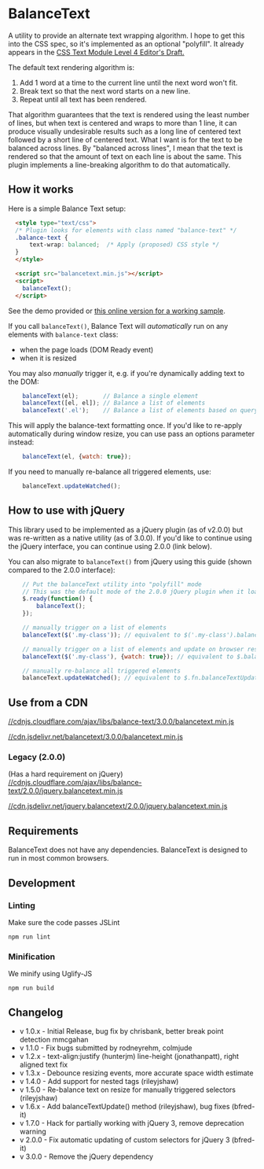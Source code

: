 # BalanceText

A utility to provide an alternate text wrapping algorithm. I hope to get this into the CSS spec, so it's implemented as an optional "polyfill". It already appears in the [CSS Text Module Level 4 Editor's Draft.](https://drafts.csswg.org/css-text-4/#text-wrap)

The default text rendering algorithm is:

1. Add 1 word at a time to the current line until the next word won't fit.
2. Break text so that the next word starts on a new line.
3. Repeat until all text has been rendered.

That algorithm guarantees that the text is rendered using the least number of lines, but when text is centered and wraps to more than 1 line, it can produce visually undesirable results such as a long line of centered text followed by a short line of centered text. What I want is for the text to be balanced across lines. By "balanced across lines", I mean that the text is rendered so that the amount of text on each line is about the same. This plugin implements a line-breaking algorithm to do that automatically.

## How it works
Here is a simple Balance Text setup:

```html
  <style type="text/css">
  /* Plugin looks for elements with class named "balance-text" */
  .balance-text {
      text-wrap: balanced;  /* Apply (proposed) CSS style */
  }
  </style>

  <script src="balancetext.min.js"></script>
  <script>
    balanceText();
  </script>
```

See the demo provided or [this online version for a working sample](http://adobe-webplatform.github.io/balance-text/demo/index.html).

If you call `balanceText()`, Balance Text will *automatically* run on any elements with <code>balance-text</code> class:

- when the page loads (DOM Ready event)
- when it is resized

You may also *manually* trigger it, e.g. if you're dynamically adding text to the DOM:

```javascript
    balanceText(el);       // Balance a single element
    balanceText([el, el]); // Balance a list of elements
    balanceText('.el');    // Balance a list of elements based on query selector
```

This will apply the balance-text formatting once.  If you'd like to re-apply automatically during window resize, you can use pass an options parameter instead:

```javascript
    balanceText(el, {watch: true});
```

If you need to manually re-balance all triggered elements, use:

```javascript
    balanceText.updateWatched();
```

## How to use with jQuery
This library used to be implemented as a jQuery plugin (as of v2.0.0) but was re-written as a native utility (as of 3.0.0).  If you'd like to continue using the jQuery interface, you can continue using 2.0.0 (link below).

You can also migrate to `balanceText()` from jQuery using this guide (shown compared to the 2.0.0 interface):
```javascript
    // Put the balanceText utility into "polyfill" mode
    // This was the default mode of the 2.0.0 jQuery plugin when it loaded
    $.ready(function() {
        balanceText(); 
    });

    // manually trigger on a list of elements
    balanceText($('.my-class')); // equivalent to $('.my-class').balanceText();

    // manually trigger on a list of elements and update on browser resize
    balanceText($('.my-class'), {watch: true}); // equivalent to $.balanceText('.my-class');

    // manually re-balance all triggered elements
    balanceText.updateWatched(); // equivalent to $.fn.balanceTextUpdate();

```

## Use from a CDN
[//cdnjs.cloudflare.com/ajax/libs/balance-text/3.0.0/balancetext.min.js](//cdnjs.cloudflare.com/ajax/libs/balance-text/3.0.0/balancetext.min.js)

[//cdn.jsdelivr.net/balancetext/3.0.0/balancetext.min.js](//cdn.jsdelivr.net/balancetext/3.0.0/balancetext.min.js)


### Legacy (2.0.0)
(Has a hard requirement on jQuery)
[//cdnjs.cloudflare.com/ajax/libs/balance-text/2.0.0/jquery.balancetext.min.js](//cdnjs.cloudflare.com/ajax/libs/balance-text/2.0.0/jquery.balancetext.min.js)

[//cdn.jsdelivr.net/jquery.balancetext/2.0.0/jquery.balancetext.min.js](//cdn.jsdelivr.net/jquery.balancetext/2.0.0/jquery.balancetext.min.js)

## Requirements
BalanceText does not have any dependencies.
BalanceText is designed to run in most common browsers.

## Development
### Linting
Make sure the code passes JSLint

```
npm run lint
```

### Minification
We minify using Uglify-JS

```
npm run build
```

## Changelog
* v 1.0.x - Initial Release, bug fix by chrisbank, better break point detection mmcgahan
* v 1.1.0 - Fix bugs submitted by rodneyrehm, colmjude
* v 1.2.x - text-align:justify (hunterjm) line-height (jonathanpatt), right aligned text fix
* v 1.3.x - Debounce resizing events, more accurate space width estimate
* v 1.4.0 - Add support for nested tags (rileyjshaw)
* v 1.5.0 - Re-balance text on resize for manually triggered selectors (rileyjshaw)
* v 1.6.x - Add balanceTextUpdate() method (rileyjshaw), bug fixes (bfred-it)
* v 1.7.0 - Hack for partially working with jQuery 3, remove deprecation warning
* v 2.0.0 - Fix automatic updating of custom selectors for jQuery 3 (bfred-it)
* v 3.0.0 - Remove the jQuery dependency